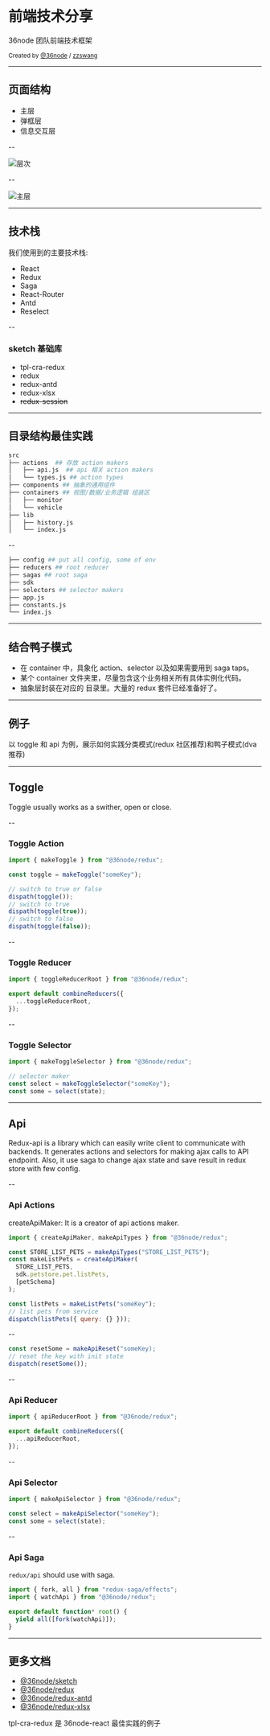 # 前端技术分享

36node 团队前端技术框架

<small>Created by [@36node](https://www.36node.com) / [zzswang](https://zzswang.36node.com)</small>

---

## 页面结构

- 主层
- 弹框层
- 信息交互层

--

![层次](https://tva1.sinaimg.cn/large/006y8mN6gy1g75nhrti02j317i0u076c.jpg)

--

![主层](https://tva1.sinaimg.cn/large/006y8mN6gy1g75nx4nl2wj316m0twjsf.jpg)

---

## 技术栈

我们使用到的主要技术栈:

- React
- Redux
- Saga
- React-Router
- Antd
- Reselect

--

### sketch 基础库

- tpl-cra-redux
- redux
- redux-antd
- redux-xlsx
- ~~redux-session~~

---

## 目录结构最佳实践

```sh
src
├── actions  ## 存放 action makers
│   ├── api.js  ## api 相关 action makers
│   └── types.js ## action types
├── components ## 抽象的通用组件
├── containers ## 视图/数据/业务逻辑 组装区
│   ├── monitor
│   └── vehicle
├── lib
│   ├── history.js
│   └── index.js
```

--

```sh
├── config ## put all config, some of env
├── reducers ## root reducer
├── sagas ## root saga
├── sdk
├── selectors ## selector makers
├── app.js
├── constants.js
└── index.js
```

---

## 结合鸭子模式

- 在 container 中，具象化 action、selector 以及如果需要用到 saga taps。
- 某个 container 文件夹里，尽量包含这个业务相关所有具体实例化代码。
- 抽象层封装在对应的 目录里。大量的 redux 套件已经准备好了。

---

## 例子

以 toggle 和 api 为例，展示如何实践分类模式(redux 社区推荐)和鸭子模式(dva 推荐)

---

## Toggle

Toggle usually works as a swither, open or close.

--

### Toggle Action

```js
import { makeToggle } from "@36node/redux";

const toggle = makeToggle("someKey");

// switch to true or false
dispath(toggle());
// switch to true
dispath(toggle(true));
// switch to false
dispath(toggle(false));
```

--

### Toggle Reducer

```js
import { toggleReducerRoot } from "@36node/redux";

export default combineReducers({
  ...toggleReducerRoot,
});
```

--

### Toggle Selector

```js
import { makeToggleSelector } from "@36node/redux";

// selector maker
const select = makeToggleSelector("someKey");
const some = select(state);
```

---

## Api

Redux-api is a library which can easily write client to communicate with backends. It generates actions and selectors for making ajax calls to API endpoint. Also, it use saga to change ajax state and save result in redux store with few config.

--

### Api Actions

createApiMaker: It is a creator of api actions maker.

```js
import { createApiMaker, makeApiTypes } from "@36node/redux";

const STORE_LIST_PETS = makeApiTypes("STORE_LIST_PETS");
const makeListPets = createApiMaker(
  STORE_LIST_PETS,
  sdk.petstore.pet.listPets,
  [petSchema]
);

const listPets = makeListPets("someKey");
// list pets from service
dispatch(listPets({ query: {} }));
```

--

```js
const resetSome = makeApiReset("someKey);
// reset the key with init state
dispatch(resetSome());
```

--

### Api Reducer

```js
import { apiReducerRoot } from "@36node/redux";

export default combineReducers({
  ...apiReducerRoot,
});
```

--

### Api Selector

```js
import { makeApiSelector } from "@36node/redux";

const select = makeApiSelector("someKey");
const some = select(state);
```

--

### Api Saga

`redux/api` should use with saga.

```js
import { fork, all } from "redux-saga/effects";
import { watchApi } from "@36node/redux";

export default function* root() {
  yield all([fork(watchApi)]);
}
```

---

## 更多文档

- [@36node/sketch](https://github.com/36node/sketch/blob/master/README.md)
- [@36node/redux](../packages/redux/README.md)
- [@36node/redux-antd](../packages/redux-antd/README.md)
- [@36node/redux-xlsx](../packages/redux-xlsx/README.md)

tpl-cra-redux 是 36node-react 最佳实践的例子

